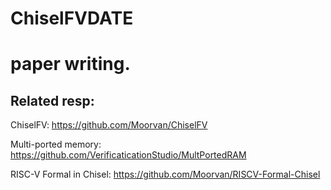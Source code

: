 # ChiselFVDATE

paper writing.
===

## Related resp:

ChiselFV: https://github.com/Moorvan/ChiselFV

Multi-ported memory: https://github.com/VerificaticationStudio/MultPortedRAM

RISC-V Formal in Chisel: https://github.com/Moorvan/RISCV-Formal-Chisel
